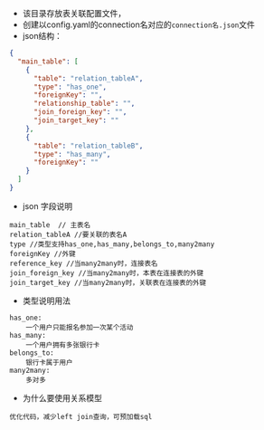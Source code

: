 * 该目录存放表关联配置文件，
* 创建以config.yaml的connection名对应的```connection名.json```文件
* json结构：

```json
{
  "main_table": [
    {
      "table": "relation_tableA",
      "type": "has_one",
      "foreignKey": "",
      "relationship_table": "",
      "join_foreign_key": "",
      "join_target_key": ""
    },
    {
      "table": "relation_tableB",
      "type": "has_many",
      "foreignKey": ""
    }
  ]
}
```

* json 字段说明
```
main_table  // 主表名
relation_tableA //要关联的表名A
type //类型支持has_one,has_many,belongs_to,many2many
foreignKey //外键
reference_key //当many2many时，连接表名
join_foreign_key //当many2many时，本表在连接表的外键
join_target_key //当many2many时，关联表在连接表的外键
```

* 类型说明用法
```
has_one:
    一个用户只能报名参加一次某个活动
has_many:
    一个用户拥有多张银行卡
belongs_to:
    银行卡属于用户
many2many:
    多对多
```

* 为什么要使用关系模型
```
优化代码，减少left join查询，可预加载sql
```